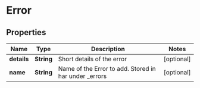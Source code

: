 

# Error


## Properties

| Name | Type | Description | Notes |
|------------ | ------------- | ------------- | -------------|
|**details** | **String** | Short details of the error |  [optional] |
|**name** | **String** | Name of the Error to add. Stored in har under _errors |  [optional] |



